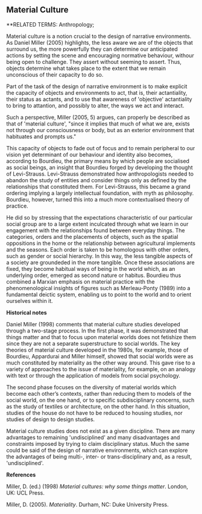 ## Material Culture

**RELATED TERMS: Anthropology; 

Material culture is a notion crucial to the design of narrative environments. As Daniel Miller (2005) highlights, the less aware we are of the objects that surround us, the more powerfully they can determine our anticipated actions by setting the scene and encouraging normative behaviour, withour being open to challenge. They assert without seeming to assert. Thus, objects determine what takes place to the extent that we remain unconscious of their capacity to do so. 

Part of the task of the design of narrative environment is to make explicit the capacity of objects and environments to act, that is, their actantiality, their status as actants, and to use that awareness of 'objective' actantiality to bring to attantion, and possibly to alter, the ways we act and interact. 

Such a perspective, Miller (2005, 5) argues, can properly be described as that of 'material culture', "since it implies that much of what we are, exists not through our consciousness or body, but as an exterior environment that habituates and prompts us." 

This capacity of objects to fade out of focus and to remain peripheral to our vision yet determinant of our behaviour and identity also becomes, according to Bourdieu, the primary means by which people are socialised as social beings, an insight that Bourdieu forged by developing the thought of Levi-Strauss. Levi-Strauss demonstrated how anthropologists needed to abandon the study of entities and consider things only as defined by the relationships that constituted them. For Levi-Strauss, this became a grand ordering implying a largely intellectual foundation, with myth as philosophy. Bourdieu, however, turned this into a much more contextualised theory of practice.

He did so by stressing that the expectations characteristic of our particular social group are to a large extent inculcated through what we learn in our engagement with the relationships found between everyday things. The categories, orders and the placements of objects, such as the spatial oppositions in the home or the relationship between agricultural implements and the seasons. Each order is taken to be homologous with other orders, such as gender or social hierarchy. In this way, the less tangible aspects of a society are groundeded in the more tangible. Once these associations are fixed, they become habitual ways of being in the world which, as an underlying order, emerged as second nature or habitus. Bourdieu thus combined a Marxian emphasis on material practice with the phenomenological insights of figures such as Merleau-Ponty (1989) into a fundamental deictic system, enabling us to point to the world and to orient ourselves within it.

**Historical notes**

Daniel Miller (1998) comments that material culture studies developed through a two-stage process. In the first phase, it was demonstrated that things matter and that to focus upon material worlds does not fetishize them since they are not a separate superstructure to social worlds. The key theories of material culture developed in the 1980s, for example, those of Bourdieu, Appardurai and Miller himself, showed that social worlds were as much constituted by materiality as the other way around. This gave rise to a variety of approaches to the issue of materiality, for example, on an analogy with text or through the application of models from social psychology.

The second phase focuses on the diversity of material worlds which become each other’s contexts, rather than reducing them to models of the social world, on the one hand, or to specific subdisciplinary concerns, such as the study of textiles or architecture, on the other hand. In this situation, studies of the house do not have to be reduced to housing studies, nor studies of design to design studies.

Material culture studies does not exist as a given discipline. There are many advantages to remaining 'undisciplined' and many disadvantages and constraints
imposed by trying to claim disciplinary status. Much the same could be said of the design of narrative environments, which can explore the advantages of being multi-, inter- or trans-disciplinary and, as a result, 'undisciplined'.

**References**

Miller, D. (ed.) (1998) _Material cultures: why some things matter_. London, UK: UCL Press.

Miller, D. (2005). _Materiality_. Durham, NC: Duke University Press.




